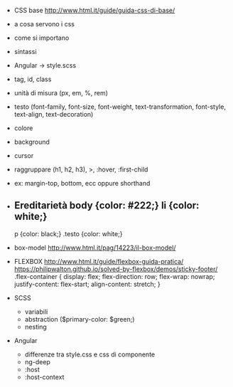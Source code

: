 - CSS base
http://www.html.it/guide/guida-css-di-base/
- a cosa servono i css
- come si importano

- sintassi

- Angular -> style.scss

- tag, id, class

- unità di misura (px, em, %, rem)

- testo (font-family, font-size, font-weight, text-transformation, font-style, text-align, text-decoration)

- colore
- background
- cursor

- raggruppare (h1, h2, h3), >, :hover, :first-child
- ex: margin-top, bottom, ecc oppure shorthand

- Ereditarietà
	body {color: #222;}
	li {color: white;}
	-------------------
	p {color: black;}
	.testo {color: white;}
	
- box-model
	http://www.html.it/pag/14223/il-box-model/
	

	
- FLEXBOX
	http://www.html.it/guide/flexbox-guida-pratica/
	https://philipwalton.github.io/solved-by-flexbox/demos/sticky-footer/
	.flex-container {
		display: flex;
		flex-direction: row;
		flex-wrap: nowrap;
		justify-content: flex-start;
		align-content: stretch;
	}
	

- SCSS
	- variabili
	- abstraction ($primary-color: $green;)
	- nesting
	
- Angular
	- differenze tra style.css e css di componente
	- ng-deep
	- :host
	- :host-context
	